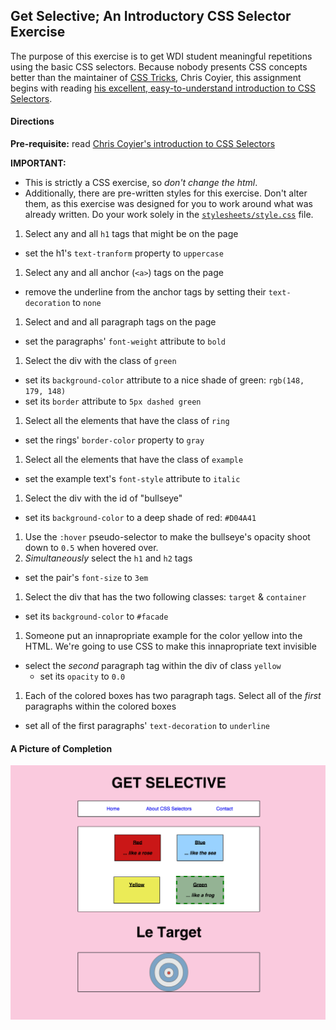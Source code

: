 ## Get Selective; An Introductory CSS Selector Exercise

The purpose of this exercise is to get WDI student meaningful repetitions using the basic CSS selectors. Because nobody presents CSS concepts better than the maintainer of [CSS Tricks](http://css-tricks.com/), Chris Coyier, this assignment begins with reading [his excellent, easy-to-understand introduction to CSS Selectors](http://css-tricks.com/how-css-selectors-work/).

#### Directions

__Pre-requisite:__ read [Chris Coyier's introduction to CSS Selectors](http://css-tricks.com/how-css-selectors-work/)

__IMPORTANT:__ 
  - This is strictly a CSS exercise, so *don't change the html*. 
  - Additionally, there are pre-written styles for this exercise. Don't alter them, as this exercise was designed for you to work around what was already written. Do your work solely in the [`stylesheets/style.css`](stylesheets/style.css) file. 

1. Select any and all `h1` tags that might be on the page
  - set the h1's `text-tranform` property to `uppercase`
1. Select any and all anchor (`<a>`) tags on the page
  - remove the underline from the anchor tags by setting their `text-decoration` to `none`
1. Select and and all paragraph tags on the page
  - set the paragraphs' `font-weight` attribute to `bold`
1. Select the div with the class of `green`
  - set its `background-color` attribute to a nice shade of green: `rgb(148, 179, 148)`
  - set its `border` attribute to `5px dashed green`
1. Select all the elements that have the class of `ring`
  - set the rings' `border-color` property to `gray`
1. Select all the elements that have the class of `example`
  - set the example text's `font-style` attribute to `italic`
1. Select the div with the id of "bullseye"
  - set its `background-color` to a deep shade of red: `#D04A41`
1. Use the `:hover` pseudo-selector to make the bullseye's opacity shoot down to `0.5` when hovered over.
1. *Simultaneously* select the `h1` and `h2` tags
  - set the pair's `font-size` to `3em`
1. Select the div that has the two following classes: `target` & `container`
  - set its `background-color` to `#facade`
1. Someone put an innapropriate example for the color yellow into the HTML. We're going to use CSS to make this innapropriate text invisible
  - select the *second* paragraph tag within the div of class `yellow`
    - set its `opacity` to `0.0`
1. Each of the colored boxes has two paragraph tags. Select all of the *first* paragraphs within the colored boxes
  - set all of the first paragraphs' `text-decoration` to `underline`

#### A Picture of Completion

![image](complete.png)


